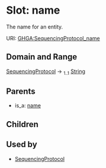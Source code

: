 
# Slot: name


The name for an entity.

URI: [GHGA:SequencingProtocol_name](https://w3id.org/GHGA/SequencingProtocol_name)


## Domain and Range

[SequencingProtocol](SequencingProtocol.md) &#8594;  <sub>1..1</sub> [String](types/String.md)

## Parents

 *  is_a: [name](name.md)

## Children


## Used by

 * [SequencingProtocol](SequencingProtocol.md)
